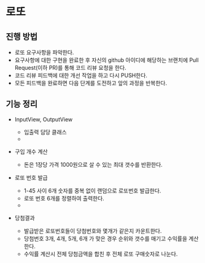 # 로또
## 진행 방법
* 로또 요구사항을 파악한다.
* 요구사항에 대한 구현을 완료한 후 자신의 github 아이디에 해당하는 브랜치에 Pull Request(이하 PR)를 통해 코드 리뷰 요청을 한다.
* 코드 리뷰 피드백에 대한 개선 작업을 하고 다시 PUSH한다.
* 모든 피드백을 완료하면 다음 단계를 도전하고 앞의 과정을 반복한다.

## 기능 정리
- InputView, OutputView
  - 입출력 담당 클래스
  - 
- 구입 개수 계산
  - 돈은 1장당 가격 1000원으로 살 수 있는 최대 갯수를 반환한다.
  
- 로또 번호 발급
  - 1-45 사이 6개 숫자를 중복 없이 랜덤으로 로또번호 발급한다.
  - 로또 번호 6개를 정렬하여 출력한다.
  - 
- 당첨결과
  - 발급받은 로또번호들이 당첨번호와 몇개가 같은지 카운트한다.
  - 당첨번호 3개, 4개, 5개, 6개 가 맞은 경우 순위와 갯수를 매기고 수익률을 계산한다.
  - 수익률 계산시 전체 당첨금액을 합친 후 전체 로또 구매숫자로 나눈다.


